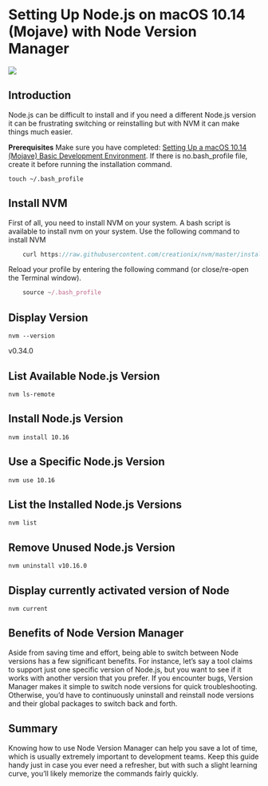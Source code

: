 # Setting Up Node.js on macOS 10.14 (Mojave) with Node Version Manager

![](https://firebasestorage.googleapis.com/v0/b/prod-angular-advisors.appspot.com/o/blog%2Fposts%2Fnvm%2FModeVersionManagerMac.png?alt=media&token=4edd5678-3729-4fa5-825e-fe14aed4d487)

## Introduction

Node.js can be difficult to install and if you need a different Node.js version it can be frustrating switching or reinstalling but with NVM it can make things much easier.

**Prerequisites**
Make sure you have completed: [Setting Up a macOS 10.14 (Mojave) Basic Development Environment](https://angularadvisors.com/blog/2019-10-02_Setting_Up_a_macOS_10_14_%28Mojave%29_Basic_Development_Environment).
If there is no.bash_profile file, create it before running the installation command.

    touch ~/.bash_profile


## Install NVM

First of all, you need to install NVM on your system. A bash script is available to install nvm on your system. Use the following command to install NVM
```javascript
    curl https://raw.githubusercontent.com/creationix/nvm/master/install.sh | bash
```
Reload your profile by entering the following command (or close/re-open the Terminal window).
```javascript
    source ~/.bash_profile
```

## Display Version
    nvm --version

v0.34.0


## List Available Node.js Version
    nvm ls-remote


## Install Node.js Version
    nvm install 10.16


## Use a Specific Node.js Version
    nvm use 10.16


## List the Installed Node.js Versions
    nvm list


## Remove Unused Node.js Version
    nvm uninstall v10.16.0


## Display currently activated version of Node
    nvm current


## Benefits of Node Version Manager

Aside from saving time and effort, being able to switch between Node versions has a few significant benefits. For instance, let’s say a tool claims to support just one specific version of Node.js, but you want to see if it works with another version that you prefer. If you encounter bugs, Version Manager makes it simple to switch node versions for quick troubleshooting. Otherwise, you’d have to continuously uninstall and reinstall node versions and their global packages to switch back and forth.

## Summary

Knowing how to use Node Version Manager can help you save a lot of time, which is usually extremely important to development teams. Keep this guide handy just in case you ever need a refresher, but with such a slight learning curve, you’ll likely memorize the commands fairly quickly.

